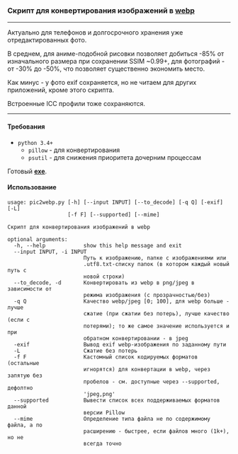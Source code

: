 ### Скрипт для конвертирования изображений в [webp](https://developers.google.com/speed/webp/)
---
Актуально для телефонов и долгосрочного хранения уже отредактированных фото.

В среднем, для аниме-подобной рисовки позволяет добиться -85% от изначального размера при сохранении SSIM ~0.99+, для фотографий - от -30% до -50%, что позволяет существенно экономить место.

Как минус - у фото exif сохраняется, но не читаем для других приложений, кроме этого скрипта.

Встроенные ICC профили тоже сохраняются.

---
#### Требования
* `python 3.4+ `
	* `pillow` - для конвертирования
	* `psutil` - для снижения приоритета дочерним процессам

Готовый **[exe](https://github.com/MahouShoujoMivutilde/pic2webp/releases/latest)**.

#### Использование
```
usage: pic2webp.py [-h] [--input INPUT] [--to_decode] [-q Q] [-exif] [-L]
                   [-f F] [--supported] [--mime]

Скрипт для конвертирования изображений в webp

optional arguments:
  -h, --help            show this help message and exit
  --input INPUT, -i INPUT
                        Путь к изображению, папке с изображениями или
                        .utf8.txt-списку папок (в котором каждый новый путь с
                        новой строки)
  --to_decode, -d       Конвертировать из webp в png/jpeg в зависимости от
                        режима изображения (с прозрачностью/без)
  -q Q                  Качество webp/jpeg [0; 100], для webp больше - лучше
                        сжатие (при сжатии без потерь), лучше качество (если с
                        потерями); то же самое значение используется и при
                        обратном конвертировании - в jpeg
  -exif                 Вывод exif webp-изображения по заданному пути
  -L                    Сжатие без потерь
  -f F                  Кастомный список кодируемых форматов (остальные
                        игнорятся) для конвертации в webp, через запятую без
                        пробелов - см. доступные через --supported, дефолтно
                        'jpeg,png'
  --supported           Вывести список всех поддерживаемых форматов данной
                        версии Pillow
  --mime                Определение типа файла не по содержимому файла, а по
                        расширению - быстрее, если файлов много (1k+), но не
                        всегда точно
```
